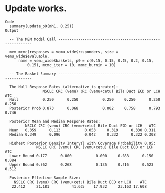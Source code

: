 # Update works.

    Code
      summary(update_p0(mh1, 0.25))
    Output
      
      -- The MEM Model Call ----------------------------------------------------------
      
      mem_mcmc(responses = vemu_wide$responders, size = vemu_wide$evaluable, 
          name = vemu_wide$baskets, p0 = c(0.15, 0.15, 0.15, 0.2, 0.15, 
              0.15), mcmc_iter = 10, mcmc_burnin = 10)
      
      -- The Basket Summary ----------------------------------------------------------
      
      The Null Response Rates (alternative is greater):
                     NSCLC CRC (vemu) CRC (vemu+cetu) Bile Duct ECD or LCH   ATC
      Null           0.250      0.250           0.250     0.250      0.250 0.250
      Posterior Prob 0.873      0.068           0.002     0.758      0.793 0.746
      
      Posterior Mean and Median Response Rates:
             NSCLC CRC (vemu) CRC (vemu+cetu) Bile Duct ECD or LCH   ATC
      Mean   0.359      0.113           0.053     0.319      0.330 0.311
      Median 0.349      0.096           0.042     0.332      0.322 0.308
      
      Highest Posterior Density Interval with Coverage Probability 0.95:
                  NSCLC CRC (vemu) CRC (vemu+cetu) Bile Duct ECD or LCH   ATC
      Lower Bound 0.177      0.000           0.000     0.088      0.150 0.084
      Upper Bound 0.562      0.268           0.135     0.516      0.523 0.512
      
      Posterior Effective Sample Size:
        NSCLC CRC (vemu) CRC (vemu+cetu) Bile Duct ECD or LCH    ATC
       22.412     21.181          41.655    17.932     23.163 17.608
      

